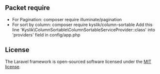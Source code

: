 ## Packet require

- For Pagination:
composer require illuminate/pagination
- For sort by column:
composer require kyslik/column-sortable
Add this line 'Kyslik\ColumnSortable\ColumnSortableServiceProvider::class' into 'providers' field in config/app.php

## License

The Laravel framework is open-sourced software licensed under the [MIT license](http://opensource.org/licenses/MIT).

